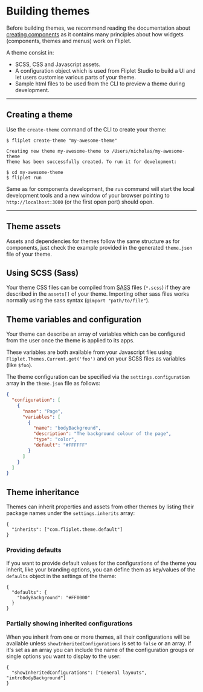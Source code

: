 # Building themes

Before building themes, we recommend reading the documentation about [creating components](Building-components.md) as it contains many principles about how widgets (components, themes and menus) work on Fliplet.

A theme consist in:
- SCSS, CSS and Javascript assets.
- A configuration object which is used from Fliplet Studio to build a UI and let users customise various parts of your theme.
- Sample html files to be used from the CLI to preview a theme during development.

---

## Creating a theme

Use the `create-theme` command of the CLI to create your theme:

```
$ fliplet create-theme "my-awesome-theme"

Creating new theme my-awesome-theme to /Users/nicholas/my-awesome-theme
Theme has been successfully created. To run it for development:

$ cd my-awesome-theme
$ fliplet run
```

Same as for components development, the `run` command will start the local development tools and a new window of your browser pointing to `http://localhost:3000` (or the first open port) should open.

---

## Theme assets

Assets and dependencies for themes follow the same structure as for components, just check the example provided in the generated `theme.json` file of your theme.

## Using SCSS (Sass)

Your theme CSS files can be compiled from [SASS](http://sass-lang.com/) files (`*.scss`) if they are described in the `assets[]` of your theme. Importing other sass files works normally using the sass syntax (`@import "path/to/file"`).

## Theme variables and configuration

Your theme can describe an array of variables which can be configured from the user once the theme is applied to its apps.

These variables are both available from your Javascript files using `Fliplet.Themes.Current.get('foo')` and on your SCSS files as variables (like `$foo`).

The theme configuration can be specified via the `settings.configuration` array in the `theme.json` file as follows:

```json
{
  "configuration": [
    {
      "name": "Page",
      "variables": [
        {
          "name": "bodyBackground",
          "description": "The background colour of the page",
          "type": "color",
          "default": "#FFFFFF"
        }
      ]
    }
  ]
}
```

## Theme inheritance

Themes can inherit properties and assets from other themes by listing their package names under the `settings.inherits` array:

```
{
  "inherits": ["com.fliplet.theme.default"]
}
```

### Providing defaults

If you want to provide default values for the configurations of the theme you inherit, like your branding options, you can define them as key/values of the `defaults` object in the settings of the theme:

```
{
  "defaults": {
    "bodyBackground": "#FF0000"
  }
}
```

### Partially showing inherited configurations

When you inherit from one or more themes, all their configurations will be available unless `showInheritedConfigurations` is set to `false` or an array. If it's set as an array you can include the name of the configuration groups or single options you want to display to the user:

```
{
  "showInheritedConfigurations": ["General layouts", "introBodyBackground"]
}
```